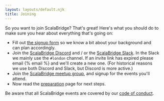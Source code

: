 ```yaml
---
layout: layouts/default.njk
title: Joining
---
```


So you want to join ScalaBridge? That's great! Here's what you should do to make sure you hear about everything that's going on:

* Fill out [the signup form][signup-form] so we know a bit about your background and can plan accordingly.
* Join the [ScalaBridge Discord][discord] and / or the [ScalaBridge Slack][slack]. In the Slack we mainly use the `#london` channel. If an invite link has expired please email {% email %} and we'll create a new one. (For historical reasons we use both Discord and Slack, but Discord is more active.)
* Join the [ScalaBridge meetup group][meetup], and signup for the events you'll attend.
* Now read the [preparation][preparation] page for next steps.


Be aware that all ScalaBridge events are covered by our [code of conduct][coc].

[slack]:https://join.slack.com/t/scalabridge/shared_invite/zt-1wrlq3vue-8E4Liz0ySRJKHKzqZupluQ
[signup-form]: https://docs.google.com/forms/d/e/1FAIpQLSejYpydWdSMgb0fRk67WVu-pbs3MVfnKcaleA4-m0LkmgbUxQ/viewform
[meetup]: https://www.meetup.com/ScalaBridge-London/
[coc]: https://scalabridge.org/code-of-conduct
[preparation]: /preparation
[discord]: https://discord.gg/SKKZEb2EPz
